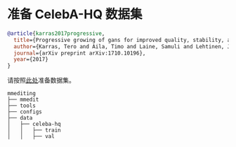 # 准备 CelebA-HQ 数据集

<!-- [DATASET] -->

```bibtex
@article{karras2017progressive,
  title={Progressive growing of gans for improved quality, stability, and variation},
  author={Karras, Tero and Aila, Timo and Laine, Samuli and Lehtinen, Jaakko},
  journal={arXiv preprint arXiv:1710.10196},
  year={2017}
}
```

请按照[此处](https://github.com/tkarras/progressive_growing_of_gans#preparing-datasets-for-training)准备数据集。

```text
mmediting
├── mmedit
├── tools
├── configs
├── data
│   ├── celeba-hq
│   │   ├── train
│   │   ├── val

```
